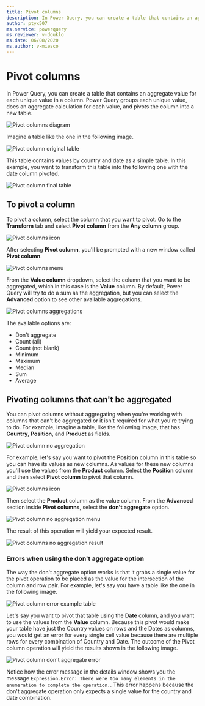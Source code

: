 ```yaml
---
title: Pivot columns
description: In Power Query, you can create a table that contains an aggregate value for each unique value in a column. Power Query groups each unique value, does an aggregate calculation for each value, and pivots the column into a new table.
author: ptyx507
ms.service: powerquery
ms.reviewer: v-douklo
ms.date: 06/08/2020
ms.author: v-miesco
---
```


# Pivot columns
In Power Query, you can create a table that contains an aggregate value for each unique value in a column. Power Query groups each unique value, does an aggregate calculation for each value, and pivots the column into a new table. 

![Pivot columns diagram](images/pivot-operation-diagram.png )

Imagine a table like the one in the following image.

![Pivot column original table](images/me-pivot-columns-original-table.png)

This table contains values by country and date as a simple table. In this example, you want to transform this table into the following one with the date column pivoted.

![Pivot column final table](images/me-pivot-columns-final-table.png)

## To pivot a column
To pivot a column, select the column that you want to pivot. Go to the **Transform** tab and select **Pivot column** from the **Any column** group.

![Pivot columns icon](images/me-pivot-columns-icon.png)

After selecting **Pivot column**, you'll be prompted with a new window called **Pivot column**.

![Pivot columns menu](images/me-pivot-columns-basic-menu.png)

From the **Value column** dropdown, select the column that you want to be aggregated, which in this case is the **Value** column. By default, Power Query will try to do a sum as the aggregation, but you can select the **Advanced** option to see other available aggregations. 

![Pivot columns aggregations](images/me-pivot-columns-aggregations.png)

The available options are:
- Don't aggregate
- Count (all)
- Count (not blank)
- Minimum
- Maximum
- Median
- Sum
- Average

## Pivoting columns that can't be aggregated

You can pivot columns without aggregating when you're working with columns that can't be aggregated or it isn't required for what you're trying to do. For example, imagine a table, like the following image, that has **Country**, **Position**, and **Product** as fields.

![Pivot column no aggregation](images/me-pivot-dont-aggregate-valid-initial.png)

For example, let's say you want to pivot the **Position** column in this table so you can have its values as new columns. As values for these new columns you'll use the values from the **Product** column. Select the **Position** column and then select **Pivot column** to pivot that column.

![Pivot columns icon](images/me-pivot-columns-da-pivot-icon.png)

Then select the **Product** column as the value column. From the **Advanced** section inside **Pivot columns**, select the **don't aggregate** option.

![Pivot column no aggregation menu](images/me-pivot-columns-no-aggregation.png)

The result of this operation will yield your expected result.

![Pivot columns no aggregation result](images/me-pivot-columns-no-aggregation-final.png)

### Errors when using the don't aggregate option
The way the don't aggregate option works is that it grabs a single value for the pivot operation to be placed as the value for the intersection of the column and row pair. For example, let's say you have a table like the one in the following image.

![Pivot column error example table](images/me-pivot-dont-aggregate-error-initial.png)

Let's say you want to pivot that table using the **Date** column, and you want to use the values from the **Value** column. Because this pivot would make your table have just the Country values on rows and the Dates as columns, you would get an error for every single cell value because there are multiple rows for every combination of Country and Date. The outcome of the Pivot column operation will yield the results shown in the following image.

![Pivot column don't aggregate error](images/me-pivot-dont-aggregate-error-final.png)

Notice how the error message in the details window shows you the message `Expression.Error: There were too many elements in the enumeration to complete the operation.`. This error happens because the don't aggregate operation only expects a single value for the country and date combination.
